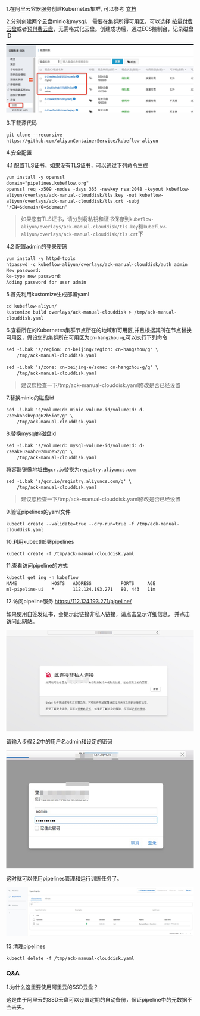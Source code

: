 1.在阿里云容器服务创建Kubernetes集群, 可以参考 [文档](https://github.com/AliyunContainerService/ai-starter/blob/master/docs/setup/CREATE_CLUSTER.md)

2.分别创建两个云盘minio和mysql， 需要在集群所得可用区，可以选择 [按量付费云盘](https://help.aliyun.com/document_detail/25445.html)或者[预付费云盘](https://help.aliyun.com/document_detail/99885.html)，无需格式化云盘。创建成功后，通过ECS控制台，记录磁盘ID

![](cloud_disk.jpg)

3.下载源代码

```
git clone --recursive https://github.com/aliyunContainerService/kubeflow-aliyun
```

4.安全配置

4.1 配置TLS证书。如果没有TLS证书，可以通过下列命令生成

```
yum install -y openssl
domain="pipelines.kubeflow.org"
openssl req -x509 -nodes -days 365 -newkey rsa:2048 -keyout kubeflow-aliyun/overlays/ack-manual-clouddisk/tls.key -out kubeflow-aliyun/overlays/ack-manual-clouddisk/tls.crt -subj "/CN=$domain/O=$domain"
```

> 如果您有TLS证书，请分别将私钥和证书保存到`kubeflow-aliyun/overlays/ack-manual-clouddisk/tls.key`和`kubeflow-aliyun/overlays/ack-manual-clouddisk/tls.crt`下

4.2 配置admin的登录密码

```
yum install -y httpd-tools
htpasswd -c kubeflow-aliyun/overlays/ack-manual-clouddisk/auth admin
New password:
Re-type new password:
Adding password for user admin

```


5.首先利用kustomize生成部署yaml

```
cd kubeflow-aliyun/
kustomize build overlays/ack-manual-clouddisk > /tmp/ack-manual-clouddisk.yaml
```

6.查看所在的Kubernetes集群节点所在的地域和可用区,并且根据其所在节点替换可用区，假设您的集群所在可用区为`cn-hangzhou-g`,可以执行下列命令

```
sed -i.bak 's/region: cn-beijing/region: cn-hangzhou/g' \
    /tmp/ack-manual-clouddisk.yaml

sed -i.bak 's/zone: cn-beijing-e/zone: cn-hangzhou-g/g' \
    /tmp/ack-manual-clouddisk.yaml
```
> 建议您检查一下/tmp/ack-manual-clouddisk.yaml修改是否已经设置

7.替换minio的磁盘id

```
sed -i.bak 's/volumeId: minio-volume-id/volumeId: d-2ze5kohsbvp9g62h5iot/g' \
    /tmp/ack-manual-clouddisk.yaml
```

8.替换mysql的磁盘id

```
sed -i.bak 's/volumeId: mysql-volume-id/volumeId: d-2zeakeu2oah20zmuoe5z/g' \
    /tmp/ack-manual-clouddisk.yaml
```


将容器镜像地址由`gcr.io`替换为`registry.aliyuncs.com`

```
sed -i.bak 's/gcr.io/registry.aliyuncs.com/g' \
    /tmp/ack-manual-clouddisk.yaml
```

> 建议您检查一下/tmp/ack-manual-clouddisk.yaml修改是否已经设置

9.验证pipelines的yaml文件

```
kubectl create --validate=true --dry-run=true -f /tmp/ack-manual-clouddisk.yaml
```

10.利用kubectl部署pipelines

```
kubectl create -f /tmp/ack-manual-clouddisk.yaml
```

11.查看访问pipeline的方式

```
kubectl get ing -n kubeflow
NAME             HOSTS   ADDRESS           PORTS     AGE
ml-pipeline-ui   *       112.124.193.271   80, 443   11m
``` 

12.访问pipeline服务 https://112.124.193.271/pipeline/

如果使用自签发证书，会提示此链接非私人链接，请点击显示详细信息， 并点击访问此网站。

![](non-tls.jpg)

请输入步骤2.2中的用户名admin和设定的密码

![](auth.jpg)


这时就可以使用pipelines管理和运行训练任务了。


![](pipelines.jpg)

13.清理pipelines

```
kubectl delete -f /tmp/ack-manual-clouddisk.yaml
```

### Q&A

1.为什么这里要使用阿里云的SSD云盘？

这是由于阿里云的SSD云盘可以设置定期的自动备份，保证pipeline中的元数据不会丢失。


